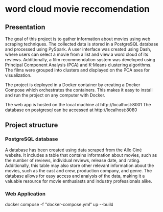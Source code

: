 # word cloud movie reccomendation 
## Presentation

The goal of this project is to gather information about movies using web scraping techniques. The collected data is stored in a PostgreSQL database and processed using PySpark. A user interface was created using Dash, where users can select a movie from a list and view a word cloud of its reviews. Additionally, a film recommendation system was developed using Principal Component Analysis (PCA) and K-Means clustering algorithms. The films were grouped into clusters and displayed on the PCA axes for visualization.

The project is deployed in a Docker container by creating a Docker Compose which orchestrates the containers. This makes it easy to install and run the project on any computer with Docker.

The web app is hosted on the local machine at http://localhost:8001
The database on postgresql can be accessed at http://localhost:8080

## Project structure

### PostgreSQL database

A database has been created using data scraped from the Allo Ciné website. It includes a table that contains information about movies, such as the number of reviews, individual reviews, release date, and rating. Additionally, this table may also store other relevant information about the movies, such as the cast and crew, production company, and genre. The database allows for easy access and analysis of the data, making it a valuable resource for movie enthusiasts and industry professionals alike.

### Web Application


docker compose -f "docker-compose.yml" up --build

